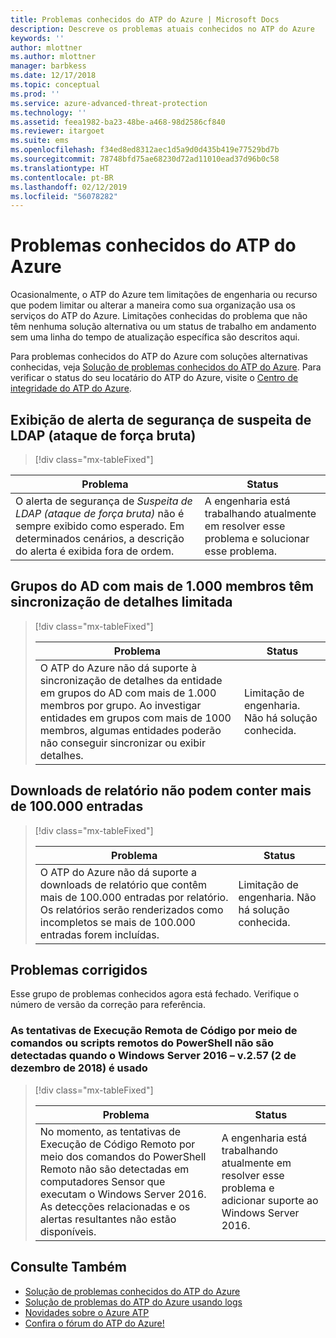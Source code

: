 ```yaml
---
title: Problemas conhecidos do ATP do Azure | Microsoft Docs
description: Descreve os problemas atuais conhecidos no ATP do Azure
keywords: ''
author: mlottner
ms.author: mlottner
manager: barbkess
ms.date: 12/17/2018
ms.topic: conceptual
ms.prod: ''
ms.service: azure-advanced-threat-protection
ms.technology: ''
ms.assetid: feea1982-ba23-48be-a468-98d2586cf840
ms.reviewer: itargoet
ms.suite: ems
ms.openlocfilehash: f34ed8ed8312aec1d5a9d0d435b419e77529bd7b
ms.sourcegitcommit: 78748bfd75ae68230d72ad11010ead37d96b0c58
ms.translationtype: HT
ms.contentlocale: pt-BR
ms.lasthandoff: 02/12/2019
ms.locfileid: "56078282"
---
```

# <a name="azure-atp-known-issues"></a>Problemas conhecidos do ATP do Azure

Ocasionalmente, o ATP do Azure tem limitações de engenharia ou recurso que podem limitar ou alterar a maneira como sua organização usa os serviços do ATP do Azure. Limitações conhecidas do problema que não têm nenhuma solução alternativa ou um status de trabalho em andamento sem uma linha do tempo de atualização específica são descritos aqui. 

Para problemas conhecidos do ATP do Azure com soluções alternativas conhecidas, veja [Solução de problemas conhecidos do ATP do Azure](troubleshooting-atp-known-issues.md). Para verificar o status do seu locatário do ATP do Azure, visite o [Centro de integridade do ATP do Azure](atp-health-center.md). 

## <a name="suspected-brute-force-attack-ldap-security-alert-display"></a>Exibição de alerta de segurança de suspeita de LDAP (ataque de força bruta)
> [!div class="mx-tableFixed"] 

|Problema|Status|
|----|----|
O alerta de segurança de *Suspeita de LDAP (ataque de força bruta)* não é sempre exibido como esperado. Em determinados cenários, a descrição do alerta é exibida fora de ordem.| A engenharia está trabalhando atualmente em resolver esse problema e solucionar esse problema.| 

## <a name="ad-groups-with-more-than-1000-members-have-limited-detail-sync"></a>Grupos do AD com mais de 1.000 membros têm sincronização de detalhes limitada
> [!div class="mx-tableFixed"]  
> 
> |Problema|Status|
> |----|----|
> |O ATP do Azure não dá suporte à sincronização de detalhes da entidade em grupos do AD com mais de 1.000 membros por grupo. Ao investigar entidades em grupos com mais de 1000 membros, algumas entidades poderão não conseguir sincronizar ou exibir detalhes.|Limitação de engenharia. Não há solução conhecida.|

## <a name="report-downloads-cannot-contain-more-than-100000-entries"></a>Downloads de relatório não podem conter mais de 100.000 entradas
> [!div class="mx-tableFixed"]  
> 
> |Problema|Status|
> |----|----|
> |O ATP do Azure não dá suporte a downloads de relatório que contêm mais de 100.000 entradas por relatório. Os relatórios serão renderizados como incompletos se mais de 100.000 entradas forem incluídas.|Limitação de engenharia. Não há solução conhecida.|

## <a name="closed-issues"></a>Problemas corrigidos

Esse grupo de problemas conhecidos agora está fechado. Verifique o número de versão da correção para referência.   
### <a name="remote-code-execution-attempts-using-remote-powershell-commands-or-scripts-are-not-detected-when-using-windows-server-2016---v257-december-2-2018"></a>As tentativas de Execução Remota de Código por meio de comandos ou scripts remotos do PowerShell não são detectadas quando o Windows Server 2016 – v.2.57 (2 de dezembro de 2018) é usado
> [!div class="mx-tableFixed"]  
> 
> |Problema|Status|
> |----|----|
> |No momento, as tentativas de Execução de Código Remoto por meio dos comandos do PowerShell Remoto não são detectadas em computadores Sensor que executam o Windows Server 2016. As detecções relacionadas e os alertas resultantes não estão disponíveis.|A engenharia está trabalhando atualmente em resolver esse problema e adicionar suporte ao Windows Server 2016.|

## <a name="see-also"></a>Consulte Também

- [Solução de problemas conhecidos do ATP do Azure](troubleshooting-atp-known-issues.md)
- [Solução de problemas do ATP do Azure usando logs](troubleshooting-atp-using-logs.md)
- [Novidades sobre o Azure ATP](atp-whats-new.md)
- [Confira o fórum do ATP do Azure!](https://aka.ms/azureatpcommunity)